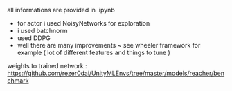 all informations are provided in .ipynb
- for actor i used NoisyNetworks for exploration
- i used batchnorm
- used DDPG
- well there are many improvements ~ see wheeler framework for example ( lot of different features and things to tune )

weights to trained network : https://github.com/rezer0dai/UnityMLEnvs/tree/master/models/reacher/benchmark